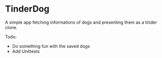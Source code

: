 # TinderDog

A simple app fetching informations of dogs and presenting them as a tinder clone.

Todo:
- Do something fun with the saved dogs
- Add Unittests
